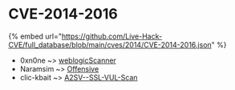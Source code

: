 # CVE-2014-2016
{% embed url="https://github.com/Live-Hack-CVE/full_database/blob/main/cves/2014/CVE-2014-2016.json" %}

* 0xn0ne ~> [weblogicScanner](https://www.alice-snow.ru/2014/database/cve-2014-2016/weblogicscanner-0xn0ne)
* Naramsim ~> [Offensive](https://www.alice-snow.ru/2014/database/cve-2014-2016/offensive-naramsim)
* clic-kbait ~> [A2SV--SSL-VUL-Scan](https://www.alice-snow.ru/2014/database/cve-2014-2016/a2sv--ssl-vul-scan-clic-kbait)